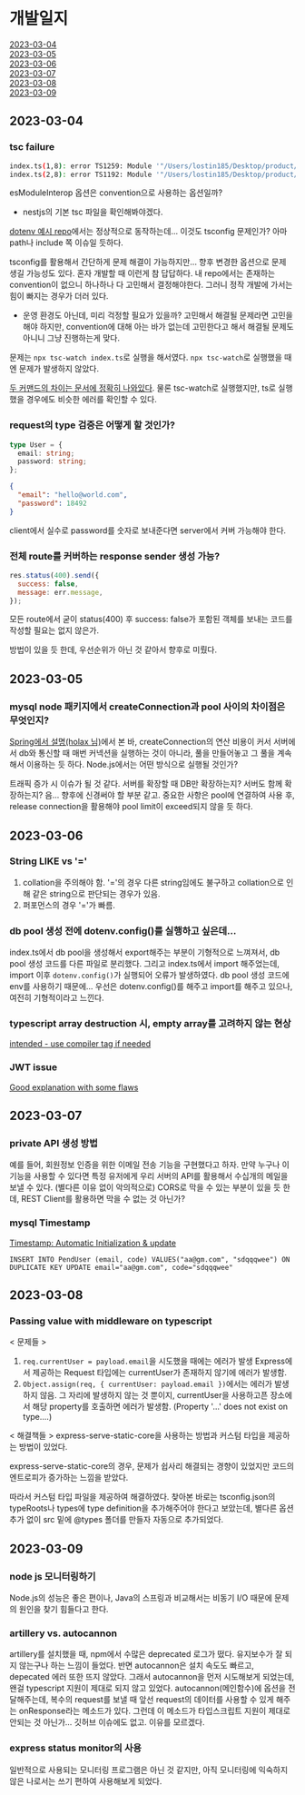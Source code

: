 # 개발일지

[2023-03-04](#2023-03-04)  
[2023-03-05](#2023-03-05)  
[2023-03-06](#2023-03-06)  
[2023-03-07](#2023-03-07)  
[2023-03-08](#2023-03-08)  
[2023-03-09](#2023-03-09)

## 2023-03-04

### tsc failure

```sh
index.ts(1,8): error TS1259: Module '"/Users/lostin185/Desktop/product/last-pro-schedule/node_modules/@types/express/index"' can only be default-imported using the 'esModuleInterop' flag
index.ts(2,8): error TS1192: Module '"/Users/lostin185/Desktop/product/last-pro-schedule/node_modules/dotenv/lib/main"' has no default export.
```

esModuleInterop 옵션은 convention으로 사용하는 옵션일까?

- nestjs의 기본 tsc 파일을 확인해봐야겠다.

[dotenv 예시 repo](https://github.com/dotenv-org/examples/tree/master/dotenv-typescript)에서는 정상적으로 동작하는데... 이것도 tsconfig 문제인가? 아마 path나 include 쪽 이슈일 듯하다.

tsconfig를 활용해서 간단하게 문제 해결이 가능하지만... 향후 변경한 옵션으로 문제 생길 가능성도 있다. 혼자 개발할 때 이런게 참 답답하다. 내 repo에서는 존재하는 convention이 없으니 하나하나 다 고민해서 결정해야한다. 그러니 정작 개발에 가서는 힘이 빠지는 경우가 더러 있다.

- 운영 환경도 아닌데, 미리 걱정할 필요가 있을까? 고민해서 해결될 문제라면 고민을 해야 하지만, convention에 대해 아는 바가 없는데 고민한다고 해서 해결될 문제도 아니니 그냥 진행하는게 맞다.

문제는 `npx tsc-watch index.ts`로 실행을 해서였다. `npx tsc-watch`로 실행했을 때엔 문제가 발생하지 않았다.

[두 커맨드의 차이는 문서에 정확히 나와있다](https://www.typescriptlang.org/docs/handbook/compiler-options.html). 물론 tsc-watch로 실행했지만, ts로 실행했을 경우에도 비슷한 에러를 확인할 수 있다.

### request의 type 검증은 어떻게 할 것인가?

```ts
type User = {
  email: string;
  password: string;
};
```

```json
{
  "email": "hello@world.com",
  "password": 18492
}
```

client에서 실수로 password를 숫자로 보내준다면 server에서 커버 가능해야 한다.

### 전체 route를 커버하는 response sender 생성 가능?

```js
res.status(400).send({
  success: false,
  message: err.message,
});
```

모든 route에서 굳이 status(400) 후 success: false가 포함된 객체를 보내는 코드를 작성할 필요는 없지 않은가.

방법이 있을 듯 한데, 우선순위가 아닌 것 같아서 향후로 미뤘다.

## 2023-03-05

### mysql node 패키지에서 createConnection과 pool 사이의 차이점은 무엇인지?

[Spring에서 설명(holax 님)](https://www.holaxprogramming.com/2013/01/10/devops-how-to-manage-dbcp/)에서 본 바, createConnection의 연산 비용이 커서 서버에서 db와 통신할 때 매번 커넥션을 실행하는 것이 아니라, 풀을 만들어놓고 그 풀을 계속해서 이용하는 듯 하다. Node.js에서는 어떤 방식으로 실행될 것인가?

트래픽 증가 시 이슈가 될 것 같다. 서버를 확장할 때 DB만 확장하는지? 서버도 함께 확장하는지? 음... 향후에 신경써야 할 부분 같고. 중요한 사항은 pool에 연결하여 사용 후, release connection을 활용해야 pool limit이 exceed되지 않을 듯 하다.

## 2023-03-06

### String LIKE vs '='

1. collation을 주의해야 함. '='의 경우 다른 string임에도 불구하고 collation으로 인해 같은 string으로 판단되는 경우가 있음.
2. 퍼포먼스의 경우 '='가 빠름.

### db pool 생성 전에 dotenv.config()를 실행하고 싶은데...

index.ts에서 db pool을 생성해서 export해주는 부분이 기형적으로 느껴져서, db pool 생성 코드를 다른 파일로 분리했다. 그리고 index.ts에서 import 해주었는데, import 이후 `dotenv.config()`가 실행되어 오류가 발생하였다. db pool 생성 코드에 env를 사용하기 때문에...
우선은 dotenv.config()를 해주고 import를 해주고 있으나, 여전히 기형적이라고 느낀다.

### typescript array destruction 시, empty array를 고려하지 않는 현상

[intended - use compiler tag if needed](https://stackoverflow.com/questions/62135076/ts-will-not-infer-possible-undefined-when-destructuring-empty-array)

### JWT issue

[Good explanation with some flaws](https://stackoverflow.com/questions/32060478/is-a-refresh-token-really-necessary-when-using-jwt-token-authentication)

## 2023-03-07

### private API 생성 방법

예를 들어, 회원정보 인증을 위한 이메일 전송 기능을 구현했다고 하자. 만약 누구나 이 기능을 사용할 수 있다면 특정 유저에게 우리 서버의 API를 활용해서 수십개의 메일을 보낼 수 있다. (별다른 이유 없이 악의적으로) CORS로 막을 수 있는 부분이 있을 듯 한데, REST Client를 활용하면 막을 수 없는 것 아닌가?

### mysql Timestamp

[Timestamp: Automatic Initialization & update](https://dev.mysql.com/doc/refman/8.0/en/timestamp-initialization.html)

`INSERT INTO PendUser (email, code) VALUES("aa@gm.com", "sdqqqwee") ON DUPLICATE KEY UPDATE email="aa@gm.com", code="sdqqqwee"`

## 2023-03-08

### Passing value with middleware on typescript

< 문제들 >

1. `req.currentUser = payload.email`을 시도했을 때에는 에러가 발생
   Express에서 제공하는 Request 타입에는 currentUser가 존재하지 않기에 에러가 발생함.
2. `Object.assign(req, { currentUser: payload.email })`에서는 에러가 발생하지 않음.
   그 자리에 발생하지 않는 것 뿐이지, currentUser을 사용하고픈 장소에서 해당 property를 호출하면 에러가 발생함. (Property '...' does not exist on type....)

< 해결책들 >
express-serve-static-core을 사용하는 방법과 커스텀 타입을 제공하는 방법이 있었다.

express-serve-static-core의 경우, 문제가 쉽사리 해결되는 경향이 있었지만 코드의 엔트로피가 증가하는 느낌을 받았다.

따라서 커스텀 타입 파일을 제공하여 해결하였다.
찾아본 바로는 tsconfig.json의 typeRoots나 types에 type definition을 추가해주어야 한다고 보았는데, 별다른 옵션 추가 없이 src 밑에 @types 폴더를 만들자 자동으로 추가되었다.

## 2023-03-09

### node js 모니터링하기

Node.js의 성능은 좋은 편이나, Java의 스프링과 비교해서는 비동기 I/O 때문에 문제의 원인을 찾기 힘들다고 한다.

### artillery vs. autocannon

artillery를 설치했을 때, npm에서 수많은 deprecated 로그가 떴다. 유지보수가 잘 되지 않는구나 하는 느낌이 들었다. 반면 autocannon은 설치 속도도 빠르고, depecated 에러 또한 뜨지 않았다. 그래서 autocannon을 먼저 시도해보게 되었는데, 왠걸 typescript 지원이 제대로 되지 않고 있었다. autocannon(메인함수)에 옵션을 전달해주는데, 복수의 request를 보낼 때 앞선 request의 데이터를 사용할 수 있게 해주는 onResponse라는 메소드가 있다. 그런데 이 메소드가 타입스크립트 지원이 제대로 안되는 것 아닌가... 깃허브 이슈에도 없고. 이유를 모르겠다.

### express status monitor의 사용

일반적으로 사용되는 모니터링 프로그램은 아닌 것 같지만, 아직 모니터링에 익숙하지 않은 나로서는 쓰기 편하여 사용해보게 되었다.
